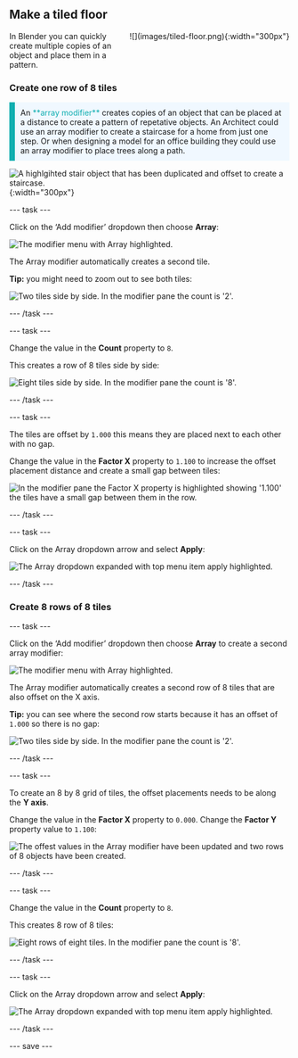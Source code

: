 ## Make a tiled floor

<div style="display: flex; flex-wrap: wrap">
<div style="flex-basis: 200px; flex-grow: 1; margin-right: 15px;">
In Blender you can quickly create multiple copies of an object and place them in a pattern.
</div>
<div>
![](images/tiled-floor.png){:width="300px"}
</div>
</div>

### Create one row of 8 tiles

<p style="border-left: solid; border-width:10px; border-color: #0faeb0; background-color: aliceblue; padding: 10px;">
An <span style="color: #0faeb0">**array modifier**</span> creates copies of an object that can be placed at a distance to create a pattern of repetative objects. An Architect could use an array modifier to create a staircase for a home from just one step. Or when designing a model for an office building they could use an array modifier to place trees along a path.

![A highlgihted stair object that has been duplicated and offset to create a staircase.](images/stair-array.png){:width="300px"}

</p>

--- task ---

Click on the ‘Add modifier’ dropdown then choose **Array**:

![The modifier menu with Array highlighted.](images/array-modifier.png)

The Array modifier automatically creates a second tile.

**Tip:** you might need to zoom out to see both tiles:

![Two tiles side by side. In the modifier pane the count is '2'.](images/two-tiles.png)

--- /task ---

--- task ---

Change the value in the **Count** property to `8`. 

This creates a row of 8 tiles side by side:

![Eight tiles side by side. In the modifier pane the count is '8'.](images/eight-tiles.png)

--- /task ---

--- task ---

The tiles are offset by `1.000` this means they are placed next to each other with no gap. 

Change the value in the **Factor X** property to `1.100` to increase the offset placement distance and create a small gap between tiles:

![In the modifier pane the Factor X property is highlighted showing '1.100' the tiles have a small gap between them in the row.](images/offset-tiles.png)

--- /task ---

--- task ---

Click on the Array dropdown arrow and select **Apply**: 

![The Array dropdown expanded with top menu item `apply` highlighted.](images/apply-array1.png)

--- /task ---

### Create 8 rows of 8 tiles

--- task ---

Click on the ‘Add modifier’ dropdown then choose **Array** to create a second array modifier:

![The modifier menu with Array highlighted.](images/array-modifier.png)

The Array modifier automatically creates a second row of 8 tiles that are also offset on the X axis.

**Tip:** you can see where the second row starts because it has an offset of `1.000` so there is no gap:

![Two tiles side by side. In the modifier pane the count is '2'.](images/two-rows.png)

--- /task ---

--- task ---

To create an 8 by 8 grid of tiles, the offset placements needs to be along the **Y axis**. 

Change the value in the **Factor X** property to `0.000`. Change the **Factor Y** property value to `1.100`:

![The offest values in the Array modifier have been updated and two rows of 8 objects have been created.](images/offset-y.png)

--- /task ---

--- task ---

Change the value in the **Count** property to `8`. 

This creates 8 row of 8 tiles:

![Eight rows of eight tiles. In the modifier pane the count is '8'.](images/8by8tiles.png)

--- /task ---

--- task ---

Click on the Array dropdown arrow and select **Apply**: 

![The Array dropdown expanded with top menu item `apply` highlighted.](images/apply-array1.png)

--- /task ---

--- save ---